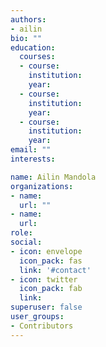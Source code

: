```yaml
---
authors:
- ailin
bio: ""
education:
  courses:
  - course: 
    institution: 
    year:
  - course: 
    institution: 
    year:
  - course: 
    institution: 
    year:
email: ""
interests:

name: Ailin Mandola
organizations:
- name: 
  url: ""
- name: 
  url: 
role: 
social:
- icon: envelope
  icon_pack: fas
  link: '#contact'
- icon: twitter
  icon_pack: fab
  link: 
superuser: false
user_groups:
- Contributors
---
```


